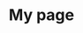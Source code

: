 ---
title: My page
type: landing

sections:
  - block: markdown
    content:
      title: '**Cloud Computing**'
      subtitle: ''
      text: |
        <div style="text-align: center; margin: 20px 0;">
          <img src="public&private-cloud.png" alt="Cloud Computing Architecture" style="width: 100%; max-width: 1000px; height: auto;">
        </div>

        ## Introduction
        Cloud computing is a technology that provides computing resources over the internet, offering flexible and scalable IT infrastructure to businesses and individuals.

        - **Cloud Computing**: Providing computing resources as a service through networks
        - **Distributed Computing**: Technology that distributes tasks across multiple computers for processing

        <br><br>

        ## 1. Core Concepts
        1. **Service Models**
          - IaaS (Infrastructure as a Service)
          - PaaS (Platform as a Service)
          - SaaS (Software as a Service)

          <br>

        2. **Deployment Models**
          - Public Cloud
          - Private Cloud
          - Hybrid Cloud

        <br>

        3. **Related Technologies**
          - Virtualization
          - Containerization
          - Microservices Architecture

        <br><br><br>

        ## 2. Technological Necessity
        1. **Cost Efficiency**
          - Reduction in initial investment costs
          - Usage-based billing model

          <br>

        2. **Scalability**
          - Automatic scaling based on demand
          - Utilization of global infrastructure

          <br>

        3. **Flexibility**
          - Wide range of service options
          - Rapid resource provisioning

          <br>

        4. **Accelerated Innovation**
          - Improved access to cutting-edge technologies
          - Rapid service deployment

        <br><br><br>

        ## 3. Application Areas
        - **Enterprise IT**: Hosting enterprise applications, data analytics
        - **Startups**: Rapid service launch, scalable infrastructure
        - **IoT**: Large-scale data processing, device management
        - **AI/ML**: Provision of large-scale computing resources, model training and inference
        - **Media Streaming**: Content Delivery Networks, real-time streaming

        <br><br><br>

        ## 4. Public Cloud Market Share
        <div style="text-align: center; margin: 20px 0;">
          <img src="public-cloud.png" alt="Public Cloud Computing Architecture" style="width: 100%; max-width: 1000px; height: auto;">
        </div>

        <br><br><br>

        ## 5. Key Technology Trends
        1. **Edge Computing**: Decentralization of data processing
        2. **Serverless Computing**: Abstraction of infrastructure management
        3. **Multi-cloud**: Integrated use of multiple cloud services
        4. **AI/ML Integration**: Provision of cloud-based AI services

        <br><br><br>

        ## 6. Challenges
        - **Security and Compliance**: Data security, privacy protection
        - **Vendor Lock-in**: Dependency on specific cloud providers
        - **Complexity Management**: Efficient operation of distributed systems
        - **Cost Optimization**: Efficient use of cloud resources

        <br><br><br>

        ## 7. Learning Resources
        1. **Technical Documentation**
          - Official documentation from AWS, Azure, GCP
          - NIST Cloud Computing Standards

        2. **Conferences and Workshops**
          - AWS re:Invent
          - Google Cloud Next

        3. **Open Source Projects**
          - Kubernetes
          - OpenStack

        <br><br><br>

        ## 8. Future Outlook
        - Development of edge-cloud integrated architectures
        - Convergence of quantum computing and cloud
        - Advancements in sustainable green cloud technologies

        <br><br><br>

        "Cloud computing has become the foundation of modern IT infrastructure. It is a key technology that accelerates digital transformation in businesses and enables new business models. A deep understanding of cloud computing is essential for predicting and leading the future direction of the IT industry."
---